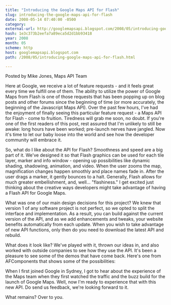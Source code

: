 ```yaml
---
title: "Introducing the Google Maps API for Flash"
slug: introducing-the-google-maps-api-for-flash
date: 2008-05-14 07:40:00 -0500
category: 
external-url: http://googlemapsapi.blogspot.com/2008/05/introducing-google-maps-api-for-flash.html
hash: 1e3c373b2eefa7a89eca5d2d1bb93418
year: 2008
month: 05
scheme: http
host: googlemapsapi.blogspot.com
path: /2008/05/introducing-google-maps-api-for-flash.html

---
```


Posted by Mike Jones, Maps API Team


Here at Google, we receive a lot of feature requests  - and it feels great every time we fulfill one of them. The ability to utilize the power of Google Maps from Flash is one of those requests that has been popping up on blog posts and other forums since the beginning of time (or more accurately, the beginning of the Javascript Maps API). Over the past few hours, I've had the enjoyment of finally seeing this particular feature request - a Maps API for Flash - come to fruition. Tiredness will grab me soon, no doubt. If you're one of the first readers of this post, rest assured that I'm unlikely to still be awake: long hours have been worked; pre-launch nerves have jangled. Now it's time to let our baby loose into the world and see how the developer community will embrace it.



So, what do I like about the API for Flash? Smoothness and speed are a big part of it. We've designed it so that Flash graphics can be used for each tile layer, marker and info window - opening up possibilities like dynamic shading, shadowing, animation, and video. When the user zooms the map, magnification changes happen smoothly and place names fade in. After the user drags a marker, it gently bounces to a halt. Generally, Flash allows for much greater embellishment, and, well... "flashiness." I get excited just thinking about the creative ways developers might take advantage of having a Flash API for Google Maps.



What was one of our main design decisions for this project? We knew that version 1 of any software project is not perfect, so we opted to split the interface and implementation.  As a result, you can build against the current version of the API, and as we add enhancements and tweaks, your website benefits automatically from each update. When you wish to take advantage of new API functions, only then do you need to download the latest API and rebuild.



What does it look like? We've played with it, thrown our ideas in, and also worked with outside companies to see how they use the API. It's been a pleasure to see some of the demos that have come back. Here's one from AFComponents that shows some of the possibilities:





When I first joined Google in Sydney, I got to hear about the experience of the Maps team when they first watched the traffic and the buzz build for the launch of Google Maps. Well, now I'm ready to experience that with this new API. Do send us feedback, we're looking forward to it.



What remains? Over to you.


